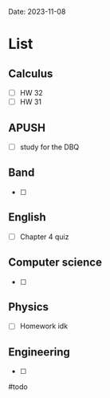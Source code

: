 Date:  2023-11-08
# List

## Calculus
- [ ] HW 32
- [ ] HW 31
## APUSH
- [ ] study for the DBQ
## Band 
- [ ] 
## English
- [ ] Chapter 4 quiz 
## Computer science
- [ ] 
## Physics 
- [ ] Homework idk
## Engineering
- [ ] 

#todo